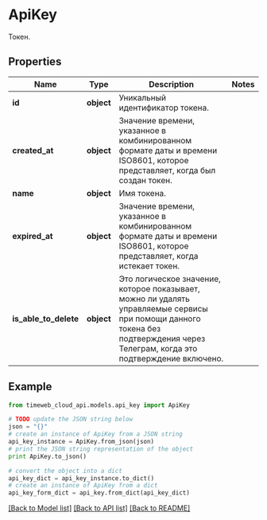 # ApiKey

Токен.

## Properties
Name | Type | Description | Notes
------------ | ------------- | ------------- | -------------
**id** | **object** | Уникальный идентификатор токена. | 
**created_at** | **object** | Значение времени, указанное в комбинированном формате даты и времени ISO8601, которое представляет, когда был создан токен. | 
**name** | **object** | Имя токена. | 
**expired_at** | **object** | Значение времени, указанное в комбинированном формате даты и времени ISO8601, которое представляет, когда истекает токен. | 
**is_able_to_delete** | **object** | Это логическое значение, которое показывает, можно ли удалять управляемые сервисы при помощи данного токена без подтверждения через Телеграм, когда это подтверждение включено. | 

## Example

```python
from timeweb_cloud_api.models.api_key import ApiKey

# TODO update the JSON string below
json = "{}"
# create an instance of ApiKey from a JSON string
api_key_instance = ApiKey.from_json(json)
# print the JSON string representation of the object
print ApiKey.to_json()

# convert the object into a dict
api_key_dict = api_key_instance.to_dict()
# create an instance of ApiKey from a dict
api_key_form_dict = api_key.from_dict(api_key_dict)
```
[[Back to Model list]](../README.md#documentation-for-models) [[Back to API list]](../README.md#documentation-for-api-endpoints) [[Back to README]](../README.md)



